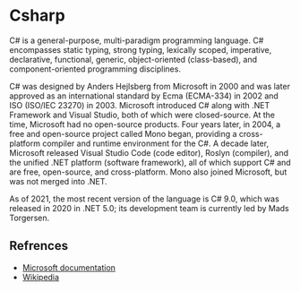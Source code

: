 # Csharp

C# is a general-purpose, multi-paradigm programming language. C# encompasses static typing, strong typing, lexically scoped, imperative, declarative, functional, generic, object-oriented (class-based), and component-oriented programming disciplines.

C# was designed by Anders Hejlsberg from Microsoft in 2000 and was later approved as an international standard by Ecma (ECMA-334) in 2002 and ISO (ISO/IEC 23270) in 2003. Microsoft introduced C# along with .NET Framework and Visual Studio, both of which were closed-source. At the time, Microsoft had no open-source products. Four years later, in 2004, a free and open-source project called Mono began, providing a cross-platform compiler and runtime environment for the C#. A decade later, Microsoft released Visual Studio Code (code editor), Roslyn (compiler), and the unified .NET platform (software framework), all of which support C# and are free, open-source, and cross-platform. Mono also joined Microsoft, but was not merged into .NET.

As of 2021, the most recent version of the language is C# 9.0, which was released in 2020 in .NET 5.0; its development team is currently led by Mads Torgersen.

## Refrences

- [Microsoft documentation](https://docs.microsoft.com/en-us/dotnet/csharp/)
- [Wikipedia](https://en.wikipedia.org/wiki/C_Sharp_(programming_language))